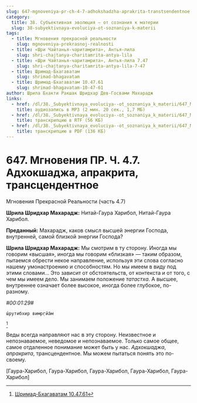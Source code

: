 ```yaml
---
slug: 647-mgnoveniya-pr-ch-4-7-adhokshadzha-aprakrita-transtsendentnoe
category:
  title: 38. Субъективная эволюция — от сознания к материи
  slug: 38-subyektivnaya-evoluciya-ot-soznaniya-k-materii
tags:
  - title: Мгновения прекрасной реальности
    slug: mgnoveniya-prekrasnoj-realnosti
  - title: «Шри Чайтанья-чаритамрита», Антья-лила
    slug: shri-chajtanya-charitamrita-antya-lila
  - title: «Шри Чайтанья-чаритамрита», Антья-лила 7.47
    slug: shri-chajtanya-charitamrita-antya-lila-7-47
  - title: Шримад-Бхагаватам
    slug: shrimad-bhagavatam
  - title: Шримад-Бхагаватам 10.47.61
    slug: shrimad-bhagavatam-10-47-61
author: Шрила Бхакти Ракшак Шридхар Дев-Госвами Махарадж
links:
  - href: /dl/38._Subyektivnaya_evoluciya--ot_soznaniya_k_materii/647_MgnoveniyaPR_4.7_SridharMj_Adhokshadja_aprakrita_transcendentnoe.mp3
    title: аудиозапись в MP3 (2 мин. 20 сек., 1,7 МБ)
  - href: /dl/38._Subyektivnaya_evoluciya--ot_soznaniya_k_materii/647_MgnoveniyaPR_4.7_SridharMj_Adhokshadja_aprakrita_transcendentnoe.rtf
    title: транскрипцию в RTF (56 КБ)
  - href: /dl/38._Subyektivnaya_evoluciya--ot_soznaniya_k_materii/647_MgnoveniyaPR_4.7_SridharMj_Adhokshadja_aprakrita_transcendentnoe.pdf
    title: транскрипцию в PDF (136 КБ)
---
```


# 647. Мгновения ПР. Ч. 4.7. Адхокшаджа, апракрита, трансцендентное

Мгновения Прекрасной Реальности (часть 4.7)

**Шрила Шридхар Махарадж:** Нитай-Гаура Харибол, Нитай-Гаура Харибол.

**Преданный:** Махарадж, каков смысл высшей энергии Господа, внутренней, самой близкой энергии Господа?

**Шрила Шридхар Махарадж:** Мы смотрим в ту сторону. Иногда мы говорим «высшая», иногда мы говорим «близкая» — таким образом, пытаемся обрести некое направление, используя эти слова согласно нашему умонастроению и способностям. Но мы имеем в виду под этими словами… Это зависит от обстоятельств, от контекста и от того, с чем мы имеем дело. Мы занимаем положение *татастха*. А высшее, внутреннее означает более высокое, иногда более глубокое, по-разному.

*#00:01:29#*

    ш́рутибхир вимр̣гйа̄м
[^_ftn1]

Веды всегда направляют нас в эту сторону. Неизвестное и непознаваемое, неведомое и непознаваемое. Только самое общее, самое отдаленное понимание может быть у нас. *Адхокшаджа*, *апракрита*, трансцендентное. Мы можем пытаться понять это по-своему.

[Гаура-Харибол, Гаура-Харибол, Гаура-Харибол, Гаура-Харибол, Гаура-Харибол]



[^_ftn1]: [Шримад-Бхагаватам 10.47.61](../notes/shrimad-bhagavatam/shrimad-bhagavatam-10-47-61.md)
